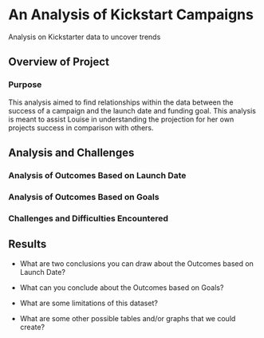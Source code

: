 # An Analysis of Kickstart Campaigns
Analysis on Kickstarter data to uncover trends

## Overview of Project

### Purpose
This analysis aimed to find relationships within the data between the success of a campaign and the launch date and funding goal. This analysis is meant to assist Louise in understanding the projection for her own projects success in comparison with others. 

## Analysis and Challenges


### Analysis of Outcomes Based on Launch Date


### Analysis of Outcomes Based on Goals

### Challenges and Difficulties Encountered

## Results

- What are two conclusions you can draw about the Outcomes based on Launch Date?

- What can you conclude about the Outcomes based on Goals?

- What are some limitations of this dataset?

- What are some other possible tables and/or graphs that we could create?
